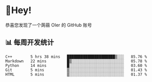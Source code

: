 # 👋Hey!
恭喜您发现了一个蒟蒻 OIer 的 GitHub 账号

## 📊 每周开发统计
<!--START_SECTION:waka-->
```text
C++        5 hrs 38 mins   █████████████████████▒░░░   85.76 % 
Markdown   22 mins         █▒░░░░░░░░░░░░░░░░░░░░░░░   05.78 % 
Python     14 mins         █░░░░░░░░░░░░░░░░░░░░░░░░   03.60 % 
Git        5 mins          ▒░░░░░░░░░░░░░░░░░░░░░░░░   01.43 % 
HTML       5 mins          ▒░░░░░░░░░░░░░░░░░░░░░░░░   01.37 % 
```
<!--END_SECTION:waka-->
